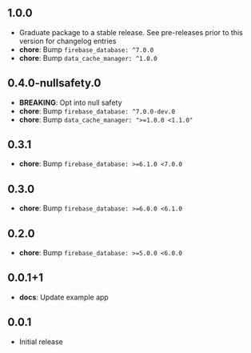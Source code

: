 ## 1.0.0

* Graduate package to a stable release. See pre-releases prior to this version for changelog entries
* **chore**: Bump `firebase_database: ^7.0.0`
* **chore**: Bump `data_cache_manager: ^1.0.0`

## 0.4.0-nullsafety.0

* **BREAKING**: Opt into null safety
* **chore**: Bump `firebase_database: ^7.0.0-dev.0`
* **chore**: Bump `data_cache_manager: ">=1.0.0 <1.1.0"`

## 0.3.1

* **chore**: Bump `firebase_database: >=6.1.0 <7.0.0`

## 0.3.0

* **chore**: Bump `firebase_database: >=6.0.0 <6.1.0`

## 0.2.0

* **chore**: Bump `firebase_database: >=5.0.0 <6.0.0`

## 0.0.1+1

* **docs**: Update example app

## 0.0.1

* Initial release
